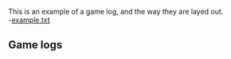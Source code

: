This is an example of a game log, and the way they are layed out.   
-[example.txt](/archives/example.txt)
## Game logs